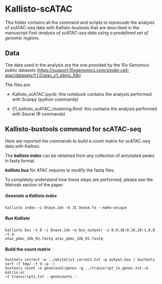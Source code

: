 # Kallisto-scATAC

This folder contains all the command and scripts to reprocude the analysis of scATAC-seq data with Kallisto-bustools that are described in the manuscript *Fast analysis of scATAC-seq data using a predefined set of genomic regions*.

## Data

The data used in the analysis are the one provided by the 10x Genomics public datasets (https://support.10xgenomics.com/single-cell-atac/datasets/1.1.0/atac_v1_pbmc_10k)

The files are:

* Kallisto_scATAC.ipynb: this notebook contains the analysis performed with Scanpy (python commands)

* 01_kallisto_scATAC_clustering.Rmd: this contains the analysis performed with Seurat (R commands)

## Kallisto-bustools command for scATAC-seq

Here are reported the commands to build a count matrix for scATAC-seq data with Kallisto.

The **_kallisto index_** can be obtained from any collection of annotated peaks in fasta format.

**_kallisto bus_** for ATAC requires to modify the fastq files. 

To completely understand how these steps are performed, please see the Mehods section of the paper.

##### Generate a Kallisto index

```
kallisto index –i Dnase.idx –k 31 Dnase.fa --make-unique  
```

##### Run Kallisto
```
kallisto bus –t 8 –i Dnase.idx –o bus_output/ -x 0,0,16:0,16,26:1,0,0 –t 4 
atac_pbmc_10k_R2.fastq atac_pbmc_10k_R1.fastq 
```

#### Build the count matrix
```
bustools correct –w ../whitelist_correct.txt –p output.bus | bustools sort –T tmp/ -t 4 –p -| 
bustools count –o genecount/genes –g ../transcript_to_genes.txt –e matrix.ec 
–t transcripts.txt --genecounts -
```
